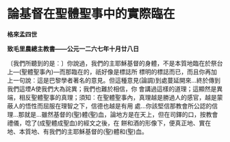 # 論基督在聖體聖事中的實際臨在


**格來孟四世**

**致毛里農總主教書——公元一二六七年十月廿八日**





〔我們所聽到的是︰〕你說過，我們的主耶穌基督的身體，不是本質地臨在於祭台上—(聖體聖事內)—而那臨在的，祇好像是標誌所
標明的標誌而已，而且你再加上一句說︰這是巴黎學者著名的意見。但這種意見(論調)到處蔓延開來…終於傳到我們這堙A使我們大為詫異；我們也難於相信，你
會講過這樣的道理；這顯然是異端，相反聖體聖事的真理；須知︰在聖體聖事內，真理越是勝過人的感官，越是蒙蔽人的悟性而屈服在理智之下，信德也越是有用
處…你該堅信那教會所公認的信理…那就是…雖然基督的(聖)體(聖)血，論地方是在天上，但在司鐸的口，按教會禮儀，唸了(成聖體成聖血)的經文之後，在
餅和酒的形像下，便真正地、實在地、本質地、有我們的主耶穌基督的(聖)體和(聖)血。

